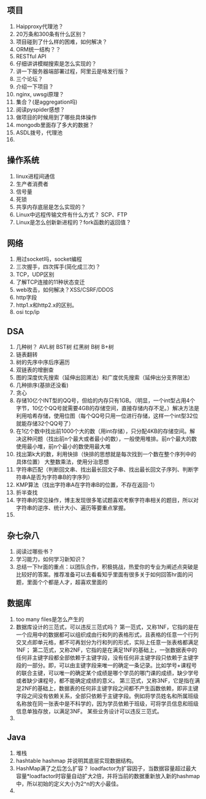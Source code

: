## 项目
1. Haipproxy代理池？
2. 20万条和300条有什么区别？
3. 项目碰到了什么样的困难，如何解决？
4. ORM统一结构？？
5. RESTful API
6. 仔细讲讲模糊搜索是怎么实现的？
7. 讲一下服务器端部署过程，阿里云是啥发行版？
8. 三个论坛？
9. 介绍一下项目？
10. nginx, uwsgi原理？
11. 集合？(是aggregation吗)
12. 阅读pyspider感想？
13. 做项目的时候用到了哪些具体操作
14. mongodb里面存了多大的数据？
15. ASDL拨号，代理池
16. 

## 操作系统
1. linux进程间通信
2. 生产者消费者
3. 信号量
4. 死锁
5. 共享内存底层是怎么实现的？
6. Linux中远程传输文件有什么方式？
SCP、FTP
7. Linux是怎么创新新进程的？fork函数的返回值？

## 网络
1. 用过socket吗，socket编程
2. 三次握手，四次挥手(简化成三次)？
3. TCP，UDP区别
4. 了解TCP连接的11种状态变迁
5. web攻击，如何解决？XSS/CSRF/DDOS
6. http字段
7. http1.x和http2.x的区别。
8. osi tcp/ip


## DSA
1. 几种树？ AVL树 BST树 红黑树 B树 B+树
2. 链表翻转
3. 树的先序中序后序遍历
4. 双链表的增删查
5. 图的深度优先搜索（延伸出回溯法）和广度优先搜索（延伸出分支界限法）
6. 几种排序(基排还没看)
7. 贪心
8. 存储10亿个INT型的QQ号，但给的内存只有1GB。（明显，一个int型占用4个字节，10亿个QQ号就需要4GB的存储空间，直接存储内存不足。）解决方法是利用哈希存储，使用位图（每个QQ号只用一位进行存储，这样一个int型32位就能存储32个QQ号了）
9. 在1亿个数中找出前1000个大的数（用int存储），只分配4KB的存储空间。解决这种问题（找出前n个最大或者最小的数），一般使用堆排。前n个最大的数使用最小堆，前n个最小的数使用最大堆
10. 找出第k大的数，利用快排（快排的思想就是每次找到一个数在整个序列中的具体位置）
大整数乘法，使用分治思想
11. 字符串匹配（判断回文串、找出最长回文子串、找出最长回文子序列、判断字符串A是否为字符串B的字序列）
12. KMP算法（找出字符串A在字符串B的位置，不存在返回-1）
13. 折半查找
14. 字符串的常见操作，博主发现很多笔试题喜欢考察字符串相关的题目，所以对字符串的逆序、统计大小、遍历等要重点掌握。
15. 
## 杂七杂八
1. 阅读过哪些书？
2. 学习能力，如何学习新知识？	
3. 总结一下hr面的重点：以团队合作，积极挑战，热爱你的专业为阐述点突破是比较好的答案。推荐准备可以去看看知乎里面有很多关于如何回答hr面的问题，里面个个都是人才，超喜欢里面的

## 数据库
1. too many files是怎么产生的
2. 数据库设计的三范式，可以违反三范式吗？
第一范式，又称1NF，它指的是在一个应用中的数据都可以组织成由行和列的表格形式，且表格的任意一个行列交叉点即单元格，都不可再划分为行和列的形式，实际上任意一张表格都满足1NF；
第二范式，又称2NF，它指的是在满足1NF的基础上，一张数据表中的任何非主键字段都全部依赖于主键字段，没有任何非主键字段只依赖于主键字段的一部分。即，可以由主键字段来唯一的确定一条记录。比如学号+课程号的联合主键，可以唯一的确定某个成绩是哪个学员的哪门课的成绩，缺少学号或者缺少课程号，都不能确定成绩的意义。
第三范式，又称3NF，它是指在满足2NF的基础上，数据表的任何非主键字段之间都不产生函数依赖，即非主键字段之间没有依赖关系，全部只依赖于主键字段。例如将学员姓名和所属班级名称放在同一张表中是不科学的，因为学员依赖于班级，可将学员信息和班级信息单独存放，以满足3NF。 某些业务设计可以违反三范式。
3. 

## Java
1. 堆栈
2. hashtable hashmap 并说明其底层实现数据结构。
3. HashMap满了之后怎么扩容？
loadfactor为扩容因子，当数据容量超过最大容量*loadfactor时容量自动扩大2倍，并将当前的数据重新放入新的hashmap中，所以初始的定义大小为2^n的大小最佳。
4. 

